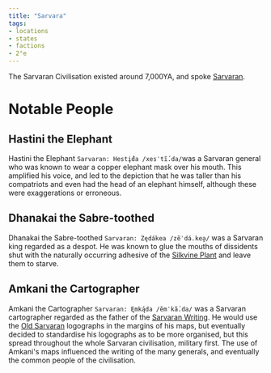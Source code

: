 ```yaml
---
title: "Sarvara"
tags:
- locations
- states
- factions
- 2°e
---
```

The Sarvaran Civilisation existed around 7,000YA, and spoke [Sarvaran](languages/morellic/sarvaran/sarvaran.md).

# Notable People
## Hastini the Elephant
Hastini the Elephant `Sarvaran: Hestį́da /xesˈtĩ́.da/`was a Sarvaran general who was known to wear a copper elephant mask over his mouth. This amplified his voice, and led to the depiction that he was taller than his compatriots and even had the head of an elephant himself, although these were exaggerations or erroneous.

## Dhanakai the Sabre-toothed
Dhanakai the Sabre-toothed `Sarvaran: Zędákea /zẽˈdá.kea̯/` was a Sarvaran king regarded as a despot. He was known to glue the mouths of dissidents shut with the naturally occurring adhesive of the [Silkvine Plant](flora/silkvine/silkvine.md) and leave them to starve.

## Amkani the Cartographer
Amkani the Cartographer `Sarvaran: Ęmką́da /ẽmˈkã́.da/` was a Sarvaran cartographer regarded as the father of the [Sarvaran Writing](languages/morellic/sarvaran/sarvaran-logography.md). He would use the [Old Sarvaran](languages/morellic/sarvaran/old-sarvaran.md) logographs in the margins of his maps, but eventually decided to standardise his logographs as to be more organised, but this spread throughout the whole Sarvaran civilisation, military first. The use of Amkani's maps influenced the writing of the many generals, and eventually the common people of the civilisation.